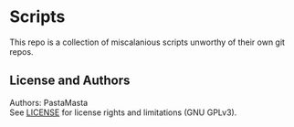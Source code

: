 Scripts
======================

This repo is a collection of miscalanious scripts unworthy of their own git repos.

License and Authors
-------------------
Authors: PastaMasta  
See [LICENSE](LICENSE.md) for license rights and limitations (GNU GPLv3).
